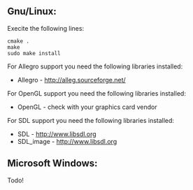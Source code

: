 Gnu/Linux:
---------
Execite the following lines:

```
cmake .
make
sudo make install
```

For Allegro support you need the following libraries installed:
* Allegro - http://alleg.sourceforge.net/

For OpenGL support you need the following libraries installed:
* OpenGL - check with your graphics card vendor

For SDL support you need the following libraries installed:
* SDL - http://www.libsdl.org
* SDL_image - http://www.libsdl.org

Microsoft Windows:
------------------
Todo!


